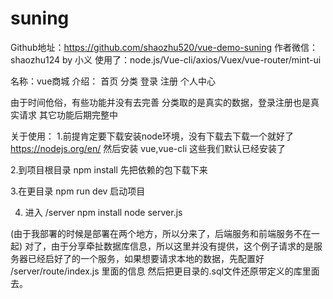 # suning

Github地址：https://github.com/shaozhu520/vue-demo-suning
作者微信：shaozhu124
by 小义
使用了：node.js/Vue-cli/axios/Vuex/vue-router/mint-ui


名称：vue商城
介绍：
首页
分类
登录
注册
个人中心

由于时间伧俗，有些功能并没有去完善
分类取的是真实的数据，登录注册也是真实请求
其它功能后期完整中



关于使用：
1.前提肯定要下载安装node环境，没有下载去下载一个就好了
https://nodejs.org/en/
然后安装 vue,vue-cli 这些我们默认已经安装了


2.到项目根目录 npm install
先把依赖的包下载下来

3.在更目录 npm run dev
启动项目

4. 进入 /server
npm install
node server.js

(由于我部署的时候是部署在两个地方，所以分来了，后端服务和前端服务不在一起)
对了，由于分享牵扯数据库信息，所以这里并没有提供，这个例子请求的是服务器已经启好了的一个服务，如果想要请求本地的数据，先配置好 /server/route/index.js 里面的信息
然后把更目录的.sql文件还原带定义的库里面去。

